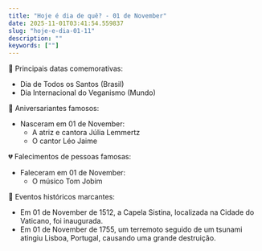 ```yaml
---
title: "Hoje é dia de quê? - 01 de November"
date: 2025-11-01T03:41:54.559837
slug: "hoje-e-dia-01-11"
description: ""
keywords: [""]
---
```


🎉 Principais datas comemorativas:

- Dia de Todos os Santos (Brasil)
- Dia Internacional do Veganismo (Mundo)

🎂 Aniversariantes famosos:

- Nasceram em 01 de November:
  - A atriz e cantora Júlia Lemmertz
  - O cantor Léo Jaime

💔 Falecimentos de pessoas famosas:

- Faleceram em 01 de November:
  - O músico Tom Jobim

📰 Eventos históricos marcantes:

- Em 01 de November de 1512, a Capela Sistina, localizada na Cidade do Vaticano, foi inaugurada.
- Em 01 de November de 1755, um terremoto seguido de um tsunami atingiu Lisboa, Portugal, causando uma grande destruição.
